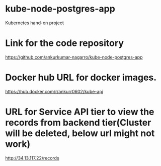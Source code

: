 # kube-node-postgres-app
Kubernetes hand-on project

# Link for the code repository
https://github.com/ankurkumar-nagarro/kube-node-postgres-app

# Docker hub URL for docker images.
https://hub.docker.com/r/ankurr0602/kube-api

# URL for Service API tier to view the records from backend tier(Cluster will be deleted, below url might not work)
http://34.13.117.22/records